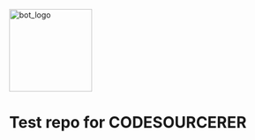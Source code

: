 
<img src="https://github.com/user-attachments/assets/a79791a2-d67b-4d28-ad79-4dd184b4b10e" alt="bot_logo" width="150" />


# Test repo for CODESOURCERER
